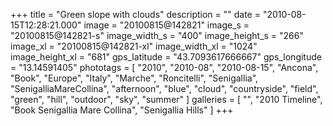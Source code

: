 +++
title = "Green slope with clouds"
description = ""
date = "2010-08-15T12:28:21.000"
image = "20100815@142821"
image_s = "20100815@142821-s"
image_width_s = "400"
image_height_s = "266"
image_xl = "20100815@142821-xl"
image_width_xl = "1024"
image_height_xl = "681"
gps_latitude = "43.7093617666667"
gps_longitude = "13.14591405"
phototags = [ "2010", "2010-08", "2010-08-15", "Ancona", "Book", "Europe", "Italy", "Marche", "Roncitelli", "Senigallia", "SenigalliaMareCollina", "afternoon", "blue", "cloud", "countryside", "field", "green", "hill", "outdoor", "sky", "summer" ]
galleries = [ "", "2010 Timeline", "Book Senigallia Mare Collina", "Senigallia Hills" ]
+++
